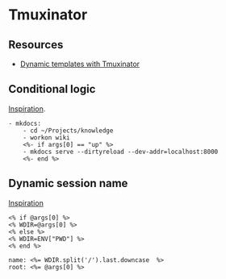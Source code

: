 # Tmuxinator

Resources
---

- [Dynamic templates with Tmuxinator][1]

<!-- Links -->
[1]: https://github.com/tmuxinator/tmuxinator/issues/658
[2]: https://dev.to/qmenoret/dynamic-templates-with-tmuxinator-4mkh

<!-- Links end -->


Conditional logic
---

[Inspiration](1).

```
- mkdocs:
    - cd ~/Projects/knowledge
    - workon wiki
    <%- if args[0] == "up" %>
    - mkdocs serve --dirtyreload --dev-addr=localhost:8000
    <%- end %>
```

Dynamic session name
---

[Inspiration][2]

```
<% if @args[0] %>
<% WDIR=@args[0] %> 
<% else %>
<% WDIR=ENV["PWD"] %>
<% end %>

name: <%= WDIR.split('/').last.downcase  %>
root: <%= @args[0] %>
```
